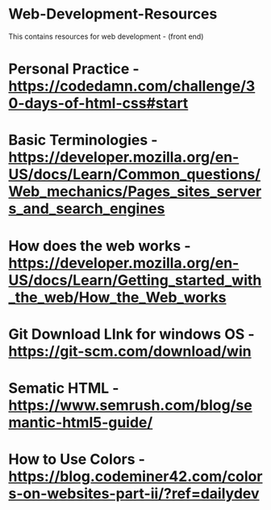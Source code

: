 # Web-Development-Resources
This contains resources for web development - (front end)

# Personal Practice  - https://codedamn.com/challenge/30-days-of-html-css#start
# Basic Terminologies - https://developer.mozilla.org/en-US/docs/Learn/Common_questions/Web_mechanics/Pages_sites_servers_and_search_engines
# How does the web works - https://developer.mozilla.org/en-US/docs/Learn/Getting_started_with_the_web/How_the_Web_works
# Git Download LInk for windows OS - https://git-scm.com/download/win
# Sematic HTML - https://www.semrush.com/blog/semantic-html5-guide/
# How to Use Colors - https://blog.codeminer42.com/colors-on-websites-part-ii/?ref=dailydev

